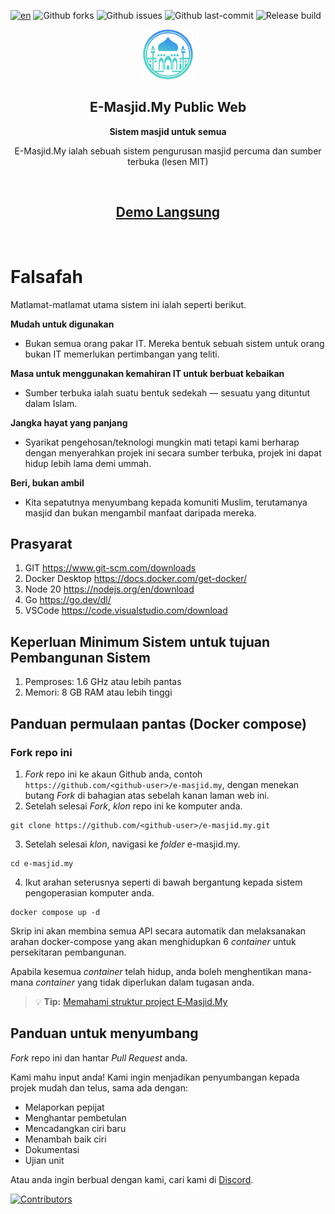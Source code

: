 
[![en](https://img.shields.io/badge/lang-en-red.svg)](../README.en.md)
![Github forks](https://badgen.net/github/forks/Dev4w4n/e-masjid.my?icon=github&label=forks)
![Github issues](https://img.shields.io/github/issues/Dev4w4n/e-masjid.my)
![Github last-commit](https://img.shields.io/github/last-commit/Dev4w4n/e-masjid.my)
![Release build](https://github.com/Dev4w4n/e-masjid.my/actions/workflows/publish-on-tag.yml/badge.svg)

<p align="center">
	<img src="../public-web/src/assets/home/logo.png" alt="E-Masjid.My" width="80" height="80"/>
</p>

<h2 align="center"><b>E-Masjid.My Public Web</b></h2>
<p align="center"><b>Sistem masjid untuk semua</b></p>
<p align="center">
	E-Masjid.My ialah sebuah sistem pengurusan masjid percuma dan sumber terbuka (lesen MIT)
</p><br>
<h2 align="center">
	<a href='https://demo.e-masjid.my'>Demo Langsung</a>
</h2><br>

# Falsafah

Matlamat-matlamat utama sistem ini ialah seperti berikut.

**Mudah untuk digunakan**

- Bukan semua orang pakar IT. Mereka bentuk sebuah sistem untuk orang bukan IT memerlukan pertimbangan yang teliti.

**Masa untuk menggunakan kemahiran IT untuk berbuat kebaikan**

- Sumber terbuka ialah suatu bentuk sedekah — sesuatu yang dituntut dalam Islam.

**Jangka hayat yang panjang**

- Syarikat pengehosan/teknologi mungkin mati tetapi kami berharap dengan menyerahkan projek ini secara sumber terbuka, projek ini dapat hidup lebih lama demi ummah.

**Beri, bukan ambil**

- Kita sepatutnya menyumbang kepada komuniti Muslim, terutamanya masjid dan bukan mengambil manfaat daripada mereka.

## Prasyarat

1. GIT https://www.git-scm.com/downloads
2. Docker Desktop https://docs.docker.com/get-docker/
3. Node 20 https://nodejs.org/en/download
4. Go https://go.dev/dl/
5. VSCode https://code.visualstudio.com/download

## Keperluan Minimum Sistem untuk tujuan Pembangunan Sistem

1. Pemproses: 1.6 GHz atau lebih pantas
2. Memori: 8 GB RAM atau lebih tinggi

## Panduan permulaan pantas (Docker compose)

### Fork repo ini

1. _Fork_ repo ini ke akaun Github anda, contoh `https://github.com/<github-user>/e-masjid.my`, dengan menekan butang _Fork_ di bahagian atas sebelah kanan laman web ini.
2. Setelah selesai _Fork_, _klon_ repo ini ke komputer anda.

```
git clone https://github.com/<github-user>/e-masjid.my.git
```

3. Setelah selesai _klon_, navigasi ke _folder_ e-masjid.my.

```
cd e-masjid.my
```

4. Ikut arahan seterusnya seperti di bawah bergantung kepada sistem pengoperasian komputer anda.

```
docker compose up -d
```

Skrip ini akan membina semua API secara automatik dan melaksanakan arahan docker-compose yang akan menghidupkan 6 _container_ untuk persekitaran pembangunan.

Apabila kesemua _container_ telah hidup, anda boleh menghentikan mana-mana _container_ yang tidak diperlukan dalam tugasan anda.

> :bulb: **Tip:** [Memahami struktur project E‐Masjid.My](https://github.com/Dev4w4n/e-masjid.my/wiki/Memahami-struktur-project-E%E2%80%90Masjid.My)

## Panduan untuk menyumbang

_Fork_ repo ini dan hantar _Pull Request_ anda.

Kami mahu input anda! Kami ingin menjadikan penyumbangan kepada projek mudah dan telus, sama ada dengan:

- Melaporkan pepijat
- Menghantar pembetulan
- Mencadangkan ciri baru
- Menambah baik ciri
- Dokumentasi
- Ujian unit

Atau anda ingin berbual dengan kami, cari kami di [Discord](https://discord.gg/k2zGpWTDpe).

[![Contributors](https://contrib.rocks/image?repo=Dev4w4n/e-masjid.my)](https://github.com/Dev4w4n/e-masjid.my/graphs/contributors)
